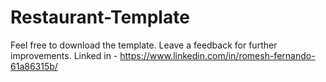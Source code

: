 # Restaurant-Template
Feel free to download the template. Leave a feedback for further improvements.
Linked in - https://www.linkedin.com/in/romesh-fernando-61a86315b/
